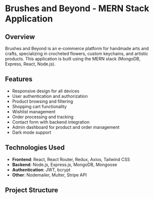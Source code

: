 # Brushes and Beyond - MERN Stack Application

## Overview
Brushes and Beyond is an e-commerce platform for handmade arts and crafts, specializing in crocheted flowers, custom keychains, and artistic products. This application is built using the MERN stack (MongoDB, Express, React, Node.js).

## Features
- Responsive design for all devices
- User authentication and authorization
- Product browsing and filtering
- Shopping cart functionality
- Wishlist management
- Order processing and tracking
- Contact form with backend integration
- Admin dashboard for product and order management
- Dark mode support

## Technologies Used
- **Frontend**: React, React Router, Redux, Axios, Tailwind CSS
- **Backend**: Node.js, Express.js, MongoDB, Mongoose
- **Authentication**: JWT, bcrypt
- **Other**: Nodemailer, Multer, Stripe API

## Project Structure

